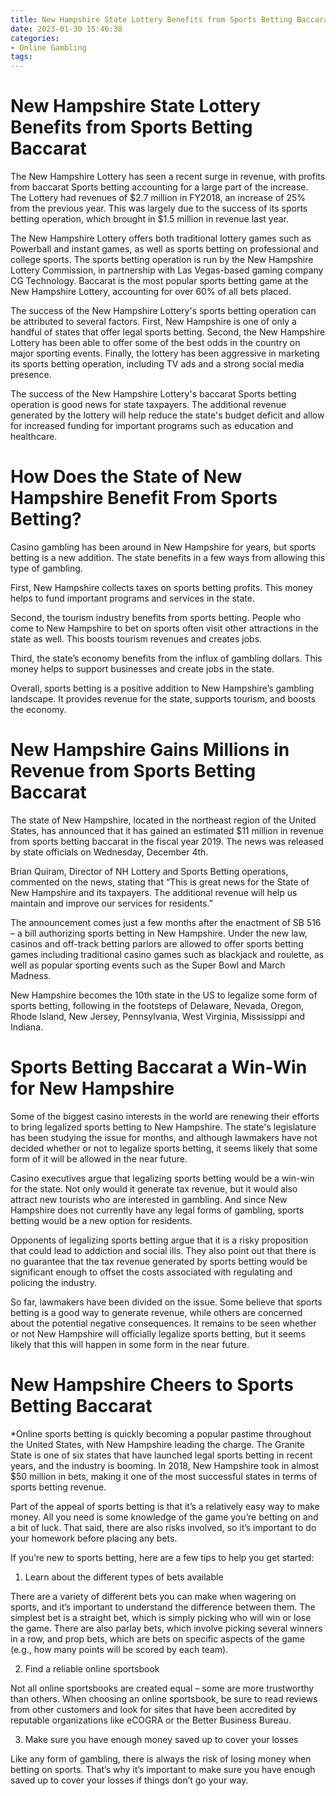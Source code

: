 ```yaml
---
title: New Hampshire State Lottery Benefits from Sports Betting Baccarat
date: 2023-01-30 15:46:38
categories:
- Online Gambling
tags:
---
```



#  New Hampshire State Lottery Benefits from Sports Betting Baccarat

The New Hampshire Lottery has seen a recent surge in revenue, with profits from baccarat Sports betting accounting for a large part of the increase. The Lottery had revenues of $2.7 million in FY2018, an increase of 25% from the previous year. This was largely due to the success of its sports betting operation, which brought in $1.5 million in revenue last year.

The New Hampshire Lottery offers both traditional lottery games such as Powerball and instant games, as well as sports betting on professional and college sports. The sports betting operation is run by the New Hampshire Lottery Commission, in partnership with Las Vegas-based gaming company CG Technology. Baccarat is the most popular sports betting game at the New Hampshire Lottery, accounting for over 60% of all bets placed.

The success of the New Hampshire Lottery's sports betting operation can be attributed to several factors. First, New Hampshire is one of only a handful of states that offer legal sports betting. Second, the New Hampshire Lottery has been able to offer some of the best odds in the country on major sporting events. Finally, the lottery has been aggressive in marketing its sports betting operation, including TV ads and a strong social media presence.

The success of the New Hampshire Lottery's baccarat Sports betting operation is good news for state taxpayers. The additional revenue generated by the lottery will help reduce the state's budget deficit and allow for increased funding for important programs such as education and healthcare.

#  How Does the State of New Hampshire Benefit From Sports Betting?

Casino gambling has been around in New Hampshire for years, but sports betting is a new addition. The state benefits in a few ways from allowing this type of gambling.

First, New Hampshire collects taxes on sports betting profits. This money helps to fund important programs and services in the state.

Second, the tourism industry benefits from sports betting. People who come to New Hampshire to bet on sports often visit other attractions in the state as well. This boosts tourism revenues and creates jobs.

Third, the state’s economy benefits from the influx of gambling dollars. This money helps to support businesses and create jobs in the state.

Overall, sports betting is a positive addition to New Hampshire’s gambling landscape. It provides revenue for the state, supports tourism, and boosts the economy.

#  New Hampshire Gains Millions in Revenue from Sports Betting Baccarat 

The state of New Hampshire, located in the northeast region of the United States, has announced that it has gained an estimated $11 million in revenue from sports betting baccarat in the fiscal year 2019. The news was released by state officials on Wednesday, December 4th. 

Brian Quiram, Director of NH Lottery and Sports Betting operations, commented on the news, stating that “This is great news for the State of New Hampshire and its taxpayers. The additional revenue will help us maintain and improve our services for residents.” 

The announcement comes just a few months after the enactment of SB 516 – a bill authorizing sports betting in New Hampshire. Under the new law, casinos and off-track betting parlors are allowed to offer sports betting games including traditional casino games such as blackjack and roulette, as well as popular sporting events such as the Super Bowl and March Madness. 

New Hampshire becomes the 10th state in the US to legalize some form of sports betting, following in the footsteps of Delaware, Nevada, Oregon, Rhode Island, New Jersey, Pennsylvania, West Virginia, Mississippi and Indiana.

#  Sports Betting Baccarat a Win-Win for New Hampshire 

Some of the biggest casino interests in the world are renewing their efforts to bring legalized sports betting to New Hampshire. The state's legislature has been studying the issue for months, and although lawmakers have not decided whether or not to legalize sports betting, it seems likely that some form of it will be allowed in the near future.

Casino executives argue that legalizing sports betting would be a win-win for the state. Not only would it generate tax revenue, but it would also attract new tourists who are interested in gambling. And since New Hampshire does not currently have any legal forms of gambling, sports betting would be a new option for residents.

Opponents of legalizing sports betting argue that it is a risky proposition that could lead to addiction and social ills. They also point out that there is no guarantee that the tax revenue generated by sports betting would be significant enough to offset the costs associated with regulating and policing the industry.

So far, lawmakers have been divided on the issue. Some believe that sports betting is a good way to generate revenue, while others are concerned about the potential negative consequences. It remains to be seen whether or not New Hampshire will officially legalize sports betting, but it seems likely that this will happen in some form in the near future.

#  New Hampshire Cheers to Sports Betting Baccarat
 *Online sports betting is quickly becoming a popular pastime throughout the United States, with New Hampshire leading the charge. The Granite State is one of six states that have launched legal sports betting in recent years, and the industry is booming. In 2018, New Hampshire took in almost $50 million in bets, making it one of the most successful states in terms of sports betting revenue.

Part of the appeal of sports betting is that it’s a relatively easy way to make money. All you need is some knowledge of the game you’re betting on and a bit of luck. That said, there are also risks involved, so it’s important to do your homework before placing any bets.

If you’re new to sports betting, here are a few tips to help you get started:

1. Learn about the different types of bets available

There are a variety of different bets you can make when wagering on sports, and it’s important to understand the difference between them. The simplest bet is a straight bet, which is simply picking who will win or lose the game. There are also parlay bets, which involve picking several winners in a row, and prop bets, which are bets on specific aspects of the game (e.g., how many points will be scored by each team).

2. Find a reliable online sportsbook

Not all online sportsbooks are created equal – some are more trustworthy than others. When choosing an online sportsbook, be sure to read reviews from other customers and look for sites that have been accredited by reputable organizations like eCOGRA or the Better Business Bureau.

3. Make sure you have enough money saved up to cover your losses

Like any form of gambling, there is always the risk of losing money when betting on sports. That’s why it’s important to make sure you have enough saved up to cover your losses if things don’t go your way.